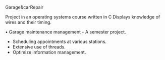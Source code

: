Garage&carRepair

Project in an operating systems course written in C
Displays knowledge of wires and their timing.

•	Garage maintenance management - A semester project.
-	Scheduling appointments at various stations. 
-	Extensive use of threads. 
-	Optimize information management. 


